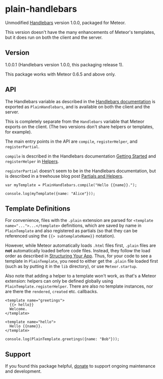 # plain-handlebars

Unmodified [Handlebars](http://handlebarsjs.com/) version 1.0.0,
packaged for Meteor.

This version doesn't have the many enhancements of Meteor's templates,
but it does run on both the client and the server.


## Version

1.0.0.1  (Handlebars version 1.0.0, this packaging release 1).

This package works with Meteor 0.6.5 and above only.


## API

The Handlebars variable as described in the [Handlebars
documentation](http://handlebarsjs.com/) is exported as
`PlainHandlebars`, and is available on both the client and the server.

This is completely separate from the `Handlebars` variable that Meteor
exports on the client.  (The two versions don't share helpers or
templates, for example).

The main entry points in the API are `compile`, `registerHelper`,
and `registerPartial`.

`compile` is described in the Handlebars documentation
[Getting Started](http://handlebarsjs.com/#getting-started) and
`registerHelper` in [Helpers](http://handlebarsjs.com/#helpers).

`registerPartial` doesn't seem to be in the Handlebars documentation,
but is described in a treehouse blog post
[Partials and
Helpers](http://blog.teamtreehouse.com/handlebars-js-part-2-partials-and-helpers).

```
var myTemplate = PlainHandlebars.compile("Hello {{name}}.");

console.log(myTemplate({name: "Alice"}));
```

## Template Definitions

For convenience, files with the `.plain` extension are parsed for
`<template name="...">...</template>` definitions, which are saved by
name in `PlainTemplate` and also registered as partials (so that they
can be referenced using the `{{> subtemplateName}}` notation).

However, while Meteor automatically loads `.html` files first,
`.plain` files are **not** automatically loaded before code files.
Instead, they follow the load order as described in [Structuring Your
App](http://docs.meteor.com/#structuringyourapp).  Thus, for your code
to see a template in `PlainTemplate`, you need to either get the
`.plain` file loaded first (such as by putting it in the `lib`
directory), or use `Meteor.startup`.

Also note that adding a helper to a template won't work, as that's a
Meteor extension: helpers can only be defined globally using
`PlainTemplate.registerHelper`.  There are also no template instances,
nor are there the `rendered`, `created` etc. callbacks.

```
<template name="greetings">
  {{> hello}}
  Welcome.
</template>

<template name="hello">
  Hello {{name}}.
</template>
```

```
console.log(PlainTemplate.greetings({name: "Bob"}));
```


## Support

If you found this package helpful,
[donate](https://www.gittip.com/awwx/) to support ongoing maintenance
and development.
